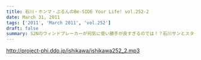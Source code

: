 ```yaml
---
title: 石川・ホンマ・ぶるんのBe-SIDE Your Life! vol.252-2
date: March 31, 2011
tags: ['2011', 'March 2011', 'vol.252']
draft: false
summary: S2Nのウィンドブレーカーが何気に使い勝手が良すぎるのでは！？石川サンとスタート前にそんなお話。NAMAEもミドルウェアとしてこの時期大活躍中。着こんで銀座を闊歩しています。NAMAE
---
```


http://project-phi.ddo.jp/ishikawa/ishikawa252_2.mp3